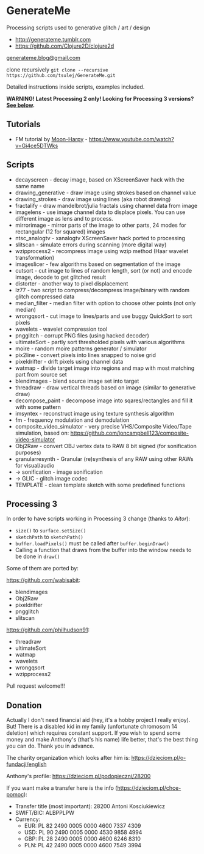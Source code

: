 # GenerateMe
Processing scripts used to generative glitch / art / design

  * http://generateme.tumblr.com
  * https://github.com/Clojure2D/clojure2d

generateme.blog@gmail.com

clone recursively ```git clone --recursive https://github.com/tsulej/GenerateMe.git```

Detailed instructions inside scripts, examples included.

**WARNING! Latest Processing 2 only! Looking for Processing 3 versions? [See below](#processing-3).**

## Tutorials

* FM tutorial by [Moon-Harpy](https://www.moonharpyproject.ie/) - https://www.youtube.com/watch?v=Gi4ce5DTWks

## Scripts

* decayscreen - decay image, based on XScreenSaver hack with the same name
* drawing_generative - draw image using strokes based on channel value
* drawing_strokes - draw image using lines (aka robot drawing)
* fractalify - draw mandelbrot/julia fractals using channel data from image
* imagelens - use image channel data to displace pixels. You can use different image as lens and to process.
* mirrorimage - mirror parts of the image to other parts, 24 modes for rectangular (12 for squared) images
* ntsc_analogtv - xanalogtv XScreenSaver hack ported to processing
* slitscan - simulate errors during scanning (more digital way)
* wzipprocess2 - recompress image using wzip method (Haar wavelet transformation)
* imageslicer - few algorithms based on segmentation of the image
* cutsort - cut image to lines of random length, sort (or not) and encode image, decode to get glitched result
* distorter - another way to pixel displacement
* lz77 - two script to compress/decompress image/binary with random glitch compressed data
* median_filter - median filter with option to choose other points (not only median)
* wrongqsort - cut image to lines/parts and use buggy QuickSort to sort pixels
* wavelets - wavelet compression tool
* pngglitch - corrupt PNG files (using hacked decoder)
* ultimateSort - partly sort thresholded pixels with various algorithms
* moire - random moire patterns generator / simulator
* pix2line - convert pixels into lines snapped to noise grid
* pixeldrifter - drift pixels using channel data
* watmap - divide target image into regions and map with most matching part from source set
* blendimages - blend source image set into target
* threadraw - draw vertical threads based on image (similar to generative draw)
* decompose_paint - decompose image into sqares/rectangles and fill it with some pattern
* imsyntex - reconstruct image using texture synthesis algorithm
* fm - frequency modulation and demodulation
* composite_video_simulator - very precise VHS/Composite Video/Tape simulation, based on: https://github.com/joncampbell123/composite-video-simulator
* Obj2Raw - convert OBJ vertex data to RAW 8 bit signed (for sonification purposes)
* granularresynth - Granular (re)synthesis of any RAW using other RAWs for visual/audio
* -> sonification - image sonification
* -> GLIC - glitch image codec
* TEMPLATE - clean template sketch with some predefined functions

## Processing 3

In order to have scripts working in Processing 3 change (thanks to *Aitor*):

* ```size()``` to ```surface.setSize()```
* ```sketchPath``` to ```sketchPath()```
* ```buffer.loadPixels()``` must be called after ```buffer.beginDraw()```
* Calling a function that draws from the buffer into the window needs to be done in ```draw()```

Some of them are ported by:

https://github.com/wabisabit:

* blendimages
* Obj2Raw
* pixeldrifter
* pngglitch
* slitscan
  
https://github.com/philhudson91:
 
* threadraw
* ultimateSort
* watmap
* wavelets
* wrongqsort
* wzipprocess2

Pull request welcome!!!

## Donation

Actually I don't need financial aid (hey, it's a hobby project I really enjoy). But! There is a disabled kid in my family (unfortunate chromosom 14 deletion) which requires constant support. If you wish to spend some money and make Anthony's (that's his name) life better, that's the best thing you can do. Thank you in advance.

The charity organization which looks after him is: https://dzieciom.pl/o-fundacji/english

Anthony's profile: https://dzieciom.pl/podopieczni/28200

If you want make a transfer here is the info (https://dzieciom.pl/chce-pomoc):

* Transfer title (most important): 28200 Antoni Kosciukiewicz
* SWIFT/BIC: ALBPPLPW
* Currency:
    * EUR: PL 82 2490 0005 0000 4600 7337 4309
    * USD: PL 90 2490 0005 0000 4530 9858 4994
    * GBP: PL 28 2490 0005 0000 4600 6246 8310
    * PLN: PL 42 2490 0005 0000 4600 7549 3994
   
